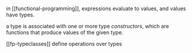 in [[functional-programming]], expressions evaluate to values, and values have types.

a type is associated with one or more type _constructors_, which are functions that produce values of the given type. 

[[fp-typeclasses]] define operations over types